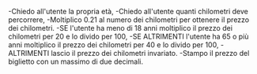 -Chiedo all'utente la propria età,
-Chiedo all'utente quanti chilometri deve percorrere,
-Moltiplico 0.21 al numero dei chilometri per ottenere il prezzo dei chilometri.
-SE l'utente ha meno di 18 anni moltiplico il prezzo dei chilometri per 20 e lo divido per 100,
-SE ALTRIMENTI l'utente ha 65 o più anni moltiplico il prezzo dei chilometri per 40 e lo divido per 100,
-ALTRIMENTI lascio il prezzo dei chilometri invariato.
-Stampo il prezzo del biglietto con un massimo di due decimali.
